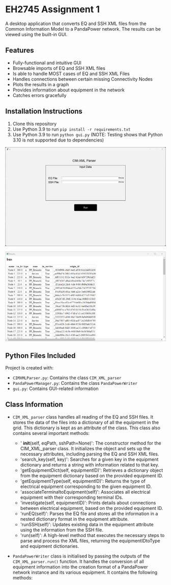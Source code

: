 # EH2745 Assignment 1

A desktop application that converts EQ and SSH XML files from the Common Information Model to a PandaPower network. The results can be viewed using the built-in GUI. 

## Features
* Fully-functional and intuitive GUI
* Browsable imports of EQ and SSH XML files
* Is able to handle MOST cases of EQ and SSH XML Files
* Handles connections between certain missing Connectivity Nodes
* Plots the results in a graph
* Provides information about equipment in the network
* Catches errors gracefully

## Installation Instructions
1. Clone this repository
2. Use Python 3.9 to run `pip install -r requirements.txt`
3. Use Python 3.9 to run `python gui.py` (NOTE: Testing shows that Python 3.10 is not supported due to dependencies)


![Main UI](docs/images/ui.png)

![Results Page](docs/images/results.png)

## Python Files Included
Project is created with:
* `CIMXMLParser.py`: Contains the class `CIM_XML_parser`
* `PandaPowerManager.py`: Contains the class `PandaPowerWriter`
* `gui.py`: Contains GUI-related information

## Class Information
* `CIM_XML_parser` class handles all reading of the EQ and SSH files. It stores the data of the files into a dictionary of all the equipment in the grid. This dictionary is kept as an attribute of the class. This class also contains several important methods:
  - ' __init__(self, eqPath, sshPath=None)': The constructor method for the CIM_XML_parser class. It initializes the object and sets up the necessary attributes, including parsing the EQ and SSH XML files.
  - 'search_key(self, key)': Searches for a given key in the equipment dictionary and returns a string with information related to that key.
  - 'getEquipmentDict(self, equipmentID)': Retrieves a dictionary object from the equipment dictionary based on the provided equipment ID.
  - 'getEquipmentType(self, equipmentID)': Returns the type of electrical equipment corresponding to the given equipment ID.
  - 'associateTerminaltoEquipment(self)': Associates all electrical equipment with their corresponding terminal IDs.
  - 'investigate(self, equipmentID)': Prints details about connections between electrical equipment, based on the provided equipment ID.
  - 'runEQ(self)': Parses the EQ file and stores all the information in a nested dictionary format in the equipment attribute.
  - 'runSSH(self)': Updates existing data in the equipment attribute using the information from the SSH file.
  - 'run(self)': A high-level method that executes the necessary steps to parse and process the XML files, returning the equipmentIDtoType and equipment dictionaries.

* `PandaPowerWriter` class is initialised by passing the outputs of the `CIM_XML_parser.run()` function. It handles the conversion of all equipment information into the creation format of a PandaPower network instance and its various equipment. It contains the following methods:





